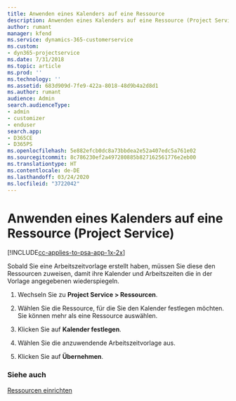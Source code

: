 ```yaml
---
title: Anwenden eines Kalenders auf eine Ressource
description: Anwenden eines Kalenders auf eine Ressource (Project Service)
author: rumant
manager: kfend
ms.service: dynamics-365-customerservice
ms.custom:
- dyn365-projectservice
ms.date: 7/31/2018
ms.topic: article
ms.prod: ''
ms.technology: ''
ms.assetid: 683d909d-7fe9-422a-8018-48d9b4a2d8d1
ms.author: rumant
audience: Admin
search.audienceType:
- admin
- customizer
- enduser
search.app:
- D365CE
- D365PS
ms.openlocfilehash: 5e882efcb0dc8a73bbdea2e52a407edc5a761e02
ms.sourcegitcommit: 8c786230ef2a497280885b827162561776e2eb00
ms.translationtype: HT
ms.contentlocale: de-DE
ms.lasthandoff: 03/24/2020
ms.locfileid: "3722042"
---
```

# <a name="apply-a-calendar-to-a-resource-project-service"></a>Anwenden eines Kalenders auf eine Ressource (Project Service)

[!INCLUDE[cc-applies-to-psa-app-1x-2x](../includes/cc-applies-to-psa-app-1x-2x.md)]

Sobald Sie eine Arbeitszeitvorlage erstellt haben, müssen Sie diese den Ressourcen zuweisen, damit ihre Kalender und Arbeitszeiten die in der Vorlage angegebenen wiederspiegeln.  
  
1.  Wechseln Sie zu **Project Service > Ressourcen**.  
  
2.  Wählen Sie die Ressource, für die Sie den Kalender festlegen möchten. Sie können mehr als eine Ressource auswählen.  
  
3.  Klicken Sie auf **Kalender festlegen**.  
  
4.  Wählen Sie die anzuwendende Arbeitszeitvorlage aus.  
  
5.  Klicken Sie auf **Übernehmen**.  
  
### <a name="see-also"></a>Siehe auch  
 [Ressourcen einrichten](../project-service/set-up-resources.md)
